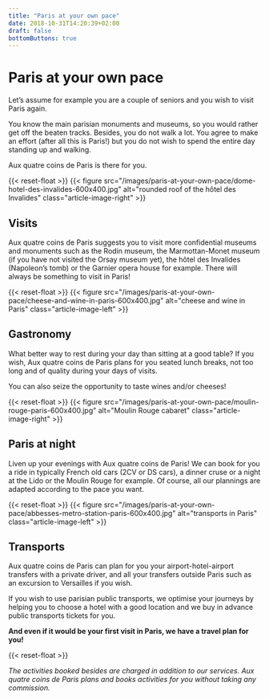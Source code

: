 ```yaml
---
title: "Paris at your own pace"
date: 2018-10-31T14:20:39+02:00
draft: false
bottomButtons: true
---
```


# Paris at your own pace

Let’s assume for example you are a couple of seniors and you wish to visit Paris again.

You know the main parisian monuments and museums, so you would rather get off the beaten tracks. Besides, you do not walk a lot. You agree to make an effort (after all this is Paris!) but you do not wish to spend the entire day standing up and walking.

Aux quatre coins de Paris is there for you.

{{< reset-float >}}
{{< figure src="/images/paris-at-your-own-pace/dome-hotel-des-invalides-600x400.jpg"
alt="rounded roof of the hôtel des Invalides" class="article-image-right" >}}

## Visits

Aux quatre coins de Paris suggests you to visit more confidential museums and monuments such as the Rodin museum, the Marmottan-Monet museum (if you have not visited the Orsay museum yet), the hôtel des Invalides (Napoleon’s tomb) or the Garnier opera house for example. There will always be something to visit in Paris!

{{< reset-float >}}
{{< figure src="/images/paris-at-your-own-pace/cheese-and-wine-in-paris-600x400.jpg"
alt="cheese and wine in Paris" class="article-image-left" >}}

## Gastronomy

What better way to rest during your day than sitting at a good table? If you wish, Aux quatre coins de Paris plans for you seated lunch breaks, not too long and of quality during your days of visits.

You can also seize the opportunity to taste wines and/or cheeses!

{{< reset-float >}}
{{< figure src="/images/paris-at-your-own-pace/moulin-rouge-paris-600x400.jpg"
alt="Moulin Rouge cabaret" class="article-image-right" >}}

## Paris at night

Liven up your evenings with Aux quatre coins de Paris! We can book for you a ride in typically French old cars (2CV or DS cars), a dinner cruse or a night at the Lido or the Moulin Rouge for example. Of course, all our plannings are adapted according to the pace you want.

{{< reset-float >}}
{{< figure src="/images/paris-at-your-own-pace/abbesses-metro-station-paris-600x400.jpg"
alt="transports in Paris" class="article-image-left" >}}

## Transports

Aux quatre coins de Paris can plan for you your airport-hotel-airport transfers with a private driver, and all your transfers outside Paris such as an excursion to Versailles if you wish.

If you wish to use parisian public transports, we optimise your journeys by helping you to choose a hotel with a good location and we buy in advance public transports tickets for you.


**And even if it would be your first visit in Paris, we have a travel plan for you!**

{{< reset-float >}}

*The activities booked besides are charged in addition to our services. Aux quatre coins de Paris plans and books activities for you without taking any commission.*
